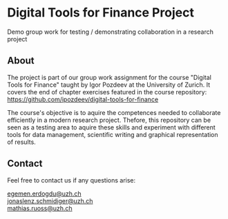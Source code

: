 # Digital Tools for Finance Project

Demo group work for testing / demonstrating collaboration in a research project 

## About

The project is part of our group work assignment for the course "Digital Tools for Finance" taught by Igor Pozdeev at the University of Zurich. It covers the end of chapter exercises featured in the course repository: \
https://github.com/ipozdeev/digital-tools-for-finance

The course's objective is to aquire the competences needed to collaborate efficiently in a modern research project. Thefore, this repository can be seen as a testing area to aquire these skills and experiment with different tools for data management, scientific writing and graphical representation of results. 

## Contact
Feel free to contact us if any questions arise:

egemen.erdogdu@uzh.ch \
jonaslenz.schmidiger@uzh.ch \
mathias.ruoss@uzh.ch 

